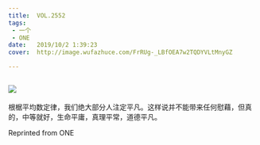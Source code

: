 ```yaml
---
title:	VOL.2552
tags:
 - 一个
 - ONE
date:	2019/10/2 1:39:23
cover:	http://image.wufazhuce.com/FrRUg-_LBfOEA7w2TQDYVLtMnyGZ

---
```

![](http://image.wufazhuce.com/FrRUg-_LBfOEA7w2TQDYVLtMnyGZ)
---

根椐平均数定律，我们绝大部分人注定平凡。这样说并不能带来任何慰藉，但真的，中等就好，生命平庸，真理平常，道德平凡。
 
Reprinted from ONE
